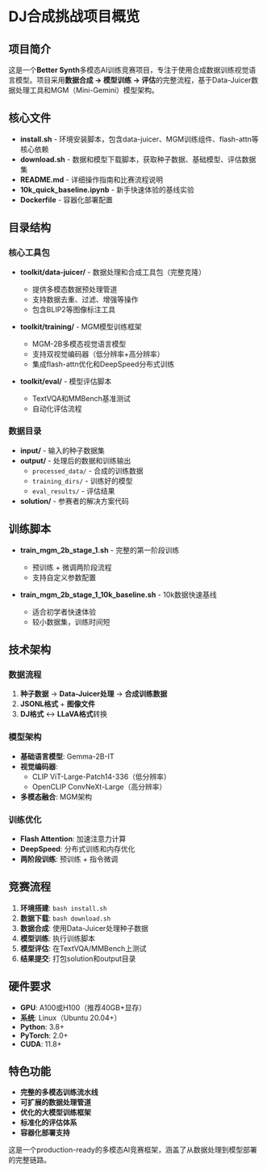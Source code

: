 # DJ合成挑战项目概览

## 项目简介

这是一个**Better Synth**多模态AI训练竞赛项目，专注于使用合成数据训练视觉语言模型。项目采用**数据合成 → 模型训练 → 评估**的完整流程，基于Data-Juicer数据处理工具和MGM（Mini-Gemini）模型架构。

## 核心文件

- **install.sh** - 环境安装脚本，包含data-juicer、MGM训练组件、flash-attn等核心依赖
- **download.sh** - 数据和模型下载脚本，获取种子数据、基础模型、评估数据集
- **README.md** - 详细操作指南和比赛流程说明
- **10k_quick_baseline.ipynb** - 新手快速体验的基线实验
- **Dockerfile** - 容器化部署配置

## 目录结构

### 核心工具包
- **toolkit/data-juicer/** - 数据处理和合成工具包（完整克隆）
  - 提供多模态数据预处理管道
  - 支持数据去重、过滤、增强等操作
  - 包含BLIP2等图像标注工具
  
- **toolkit/training/** - MGM模型训练框架
  - MGM-2B多模态视觉语言模型
  - 支持双视觉编码器（低分辨率+高分辨率）
  - 集成flash-attn优化和DeepSpeed分布式训练
  
- **toolkit/eval/** - 模型评估脚本
  - TextVQA和MMBench基准测试
  - 自动化评估流程

### 数据目录
- **input/** - 输入的种子数据集
- **output/** - 处理后的数据和训练输出
  - `processed_data/` - 合成的训练数据
  - `training_dirs/` - 训练好的模型
  - `eval_results/` - 评估结果
- **solution/** - 参赛者的解决方案代码

## 训练脚本

- **train_mgm_2b_stage_1.sh** - 完整的第一阶段训练
  - 预训练 + 微调两阶段流程
  - 支持自定义参数配置
  
- **train_mgm_2b_stage_1_10k_baseline.sh** - 10k数据快速基线
  - 适合初学者快速体验
  - 较小数据集，训练时间短

## 技术架构

### 数据流程
1. **种子数据** → **Data-Juicer处理** → **合成训练数据**
2. **JSONL格式** + **图像文件**
3. **DJ格式** ↔ **LLaVA格式**转换

### 模型架构
- **基础语言模型**: Gemma-2B-IT
- **视觉编码器**: 
  - CLIP ViT-Large-Patch14-336（低分辨率）
  - OpenCLIP ConvNeXt-Large（高分辨率）
- **多模态融合**: MGM架构

### 训练优化
- **Flash Attention**: 加速注意力计算
- **DeepSpeed**: 分布式训练和内存优化
- **两阶段训练**: 预训练 + 指令微调

## 竞赛流程

1. **环境搭建**: `bash install.sh`
2. **数据下载**: `bash download.sh`
3. **数据合成**: 使用Data-Juicer处理种子数据
4. **模型训练**: 执行训练脚本
5. **模型评估**: 在TextVQA/MMBench上测试
6. **结果提交**: 打包solution和output目录

## 硬件要求

- **GPU**: A100或H100（推荐40GB+显存）
- **系统**: Linux（Ubuntu 20.04+）
- **Python**: 3.8+
- **PyTorch**: 2.0+
- **CUDA**: 11.8+

## 特色功能

- **完整的多模态训练流水线**
- **可扩展的数据处理管道**
- **优化的大模型训练框架**
- **标准化的评估体系**
- **容器化部署支持**

这是一个production-ready的多模态AI竞赛框架，涵盖了从数据处理到模型部署的完整链路。